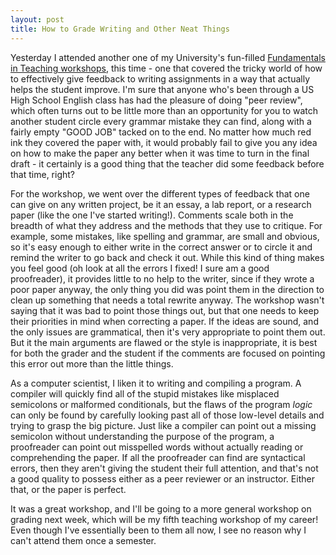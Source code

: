 ```yaml
---
layout: post
title: How to Grade Writing and Other Neat Things
---
```


Yesterday I attended another one of my University's fun-filled <a href="http://www.ncsu.edu/grad/preparing-future-leaders/teaching-programs/fit/index.php">Fundamentals in Teaching workshops</a>, this time - one that covered the tricky world of how to effectively give feedback to writing assignments in a way that actually helps the student improve. I'm sure that anyone who's been through a US High School English class has had the pleasure of doing "peer review", which often turns out to be little more than an opportunity for you to watch another student circle every grammar mistake they can find, along with a fairly empty "GOOD JOB" tacked on to the end. No matter how much red ink they covered the paper with, it would probably fail to give you any idea on how to make the paper any better when it was time to turn in the final draft - it certainly is a good thing that the teacher did some feedback before that time, right?

For the workshop, we went over the different types of feedback that one can give on any written project, be it an essay, a lab report, or a research paper (like the one I've started writing!). Comments scale both in the breadth of what they address and the methods that they use to critique. For example, some mistakes, like spelling and grammar, are small and obvious, so it's easy enough to either write in the correct answer or to circle it and remind the writer to go back and check it out. While this kind of thing makes you feel good (oh look at all the errors I fixed! I sure am a good proofreader), it provides little to no help to the writer, since if they wrote a poor paper anyway, the only thing you did was point them in the direction to clean up something that needs a total rewrite anyway. The workshop wasn't saying that it was bad to point those things out, but that one needs to keep their priorities in mind when correcting a paper. If the ideas are sound, and the only issues are grammatical, then it's very appropriate to point them out. But it the main arguments are flawed or the style is inappropriate, it is best for both the grader and the student if the comments are focused on pointing this error out more than the little things.

As a computer scientist, I liken it to writing and compiling a program. A compiler will quickly find all of the stupid mistakes like misplaced semicolons or malformed conditionals, but the flaws of the program <i>logic</i> can only be found by carefully looking past all of those low-level details and trying to grasp the big picture. Just like a compiler can point out a missing semicolon without understanding the purpose of the program, a proofreader can point out misspelled words without actually reading or comprehending the paper. If all the proofreader can find are syntactical errors, then they aren't giving the student their full attention, and that's not a good quality to possess either as a peer reviewer or an instructor. Either that, or the paper is perfect.

It was a great workshop, and I'll be going to a more general workshop on grading next week, which will be my fifth teaching workshop of my career! Even though I've essentially been to them all now, I see no reason why I can't attend them once a semester.

